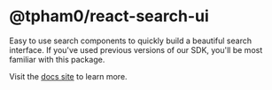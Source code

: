# @tpham0/react-search-ui

Easy to use search components to quickly build a beautiful search interface. If you've used previous versions of our SDK, you'll be most familiar with this package.

Visit the [docs site](https://react.docs.sajari.com) to learn more.
